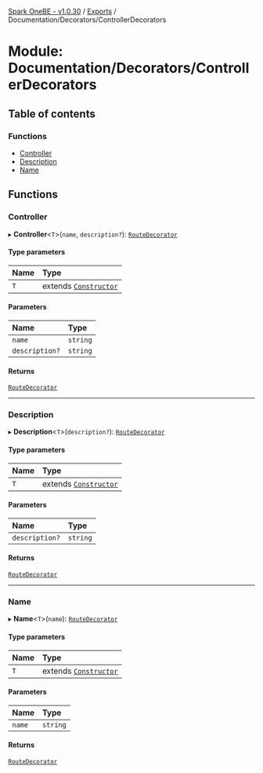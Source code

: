 [Spark OneBE - v1.0.30](../README.md) / [Exports](../modules.md) / Documentation/Decorators/ControllerDecorators

# Module: Documentation/Decorators/ControllerDecorators

## Table of contents

### Functions

- [Controller](Documentation_Decorators_ControllerDecorators.md#controller)
- [Description](Documentation_Decorators_ControllerDecorators.md#description)
- [Name](Documentation_Decorators_ControllerDecorators.md#name)

## Functions

### Controller

▸ **Controller**<`T`\>(`name`, `description?`): [`RouteDecorator`](Router_RouteTypes.md#routedecorator)

#### Type parameters

| Name | Type |
| :------ | :------ |
| `T` | extends [`Constructor`](Documentation_MetadataTypes.md#constructor) |

#### Parameters

| Name | Type |
| :------ | :------ |
| `name` | `string` |
| `description?` | `string` |

#### Returns

[`RouteDecorator`](Router_RouteTypes.md#routedecorator)

___

### Description

▸ **Description**<`T`\>(`description?`): [`RouteDecorator`](Router_RouteTypes.md#routedecorator)

#### Type parameters

| Name | Type |
| :------ | :------ |
| `T` | extends [`Constructor`](Documentation_MetadataTypes.md#constructor) |

#### Parameters

| Name | Type |
| :------ | :------ |
| `description?` | `string` |

#### Returns

[`RouteDecorator`](Router_RouteTypes.md#routedecorator)

___

### Name

▸ **Name**<`T`\>(`name`): [`RouteDecorator`](Router_RouteTypes.md#routedecorator)

#### Type parameters

| Name | Type |
| :------ | :------ |
| `T` | extends [`Constructor`](Documentation_MetadataTypes.md#constructor) |

#### Parameters

| Name | Type |
| :------ | :------ |
| `name` | `string` |

#### Returns

[`RouteDecorator`](Router_RouteTypes.md#routedecorator)
